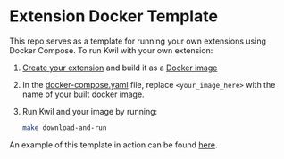# Extension Docker Template

This repo serves as a template for running your own extensions using Docker Compose. To run Kwil with your own extension:

1. [Create your extension](<https://docs.kwil.com/docs/extensions/introduction>) and build it as a [Docker image](<https://docs.docker.com/get-started/02_our_app/>)
2. In the [docker-compose.yaml](./docker-compose.yaml) file, replace `<your_image_here>` with the name of your built docker image.
3. Run Kwil and your image by running:

    ```bash
    make download-and-run
    ``````

An example of this template in action can be found [here](<https://github.com/kwilteam/extension-example-math.git>).

